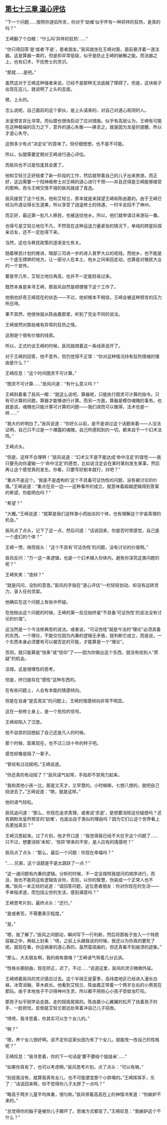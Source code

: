 ## [第七十三章 道心评估](https://www.xxbiquge.com/11_11207/9241677.html)


  “下一个问题……按照你道侣所言，你对于‘劫难’似乎怀有一种异样的狂热，是真的吗？”

  王崎翻了个白眼：“什么叫‘异样的狂热’……”

  “你只用回答‘是’或者‘不是’，患者朋友。”辰风就坐在王崎对面，面前悬浮着一道法器。这是算器一类的，但是却非常低级，似乎是防止王崎的破解之能。而法器之上，也有幻术，干扰修士的灵识。

  “那就……是吧。”

  虽然这对于王崎这种强者来说，已经不是那种无法逾越了障碍了。但是，这块板子出现在这儿，就说明了上头的态度。

  嗯，上头的。

  怎么说呢，自己面前的这个家伙，是上头请来的，对自己对道心观测的人。

  龙皇预言非比寻常。而仙盟也很快启动了应对措施。似乎有高层认为，王崎有可能在这种极端的压力之下，意外的道心失衡——换言之，就是因为龙皇的提醒，所以才道心失守。

  这倒多少有点“决定论”的意味了。但仔细想想，也不是不可能。

  所以，仙盟需要定期对王崎进行道心评估。

  而辰风也不过是恰逢其会罢了。

  他和艾轻兰正好结束了新一阶段的工作，然后就带着自己的儿子出来旅游。而正好，这边需要一个阳神阁修士对王崎的道心进行干预——并且还得是王崎能够接受的那种。而与王崎交情不错的辰风就成了首选。

  辰风接受了这个任务。他和艾轻兰，原本就是来探望王崎和陈由嘉的。由于王崎已经沿外道证得长生道果，所以享受了逍遥修士的待遇，一时半会回不了神州。

  而正好，最近第一批凡人移民，也被送往他乡。所以，他们就申请过来游玩一番。

  也得亏是艾轻兰地位不凡，不然现在这种运送力量紧张的情况下，单纯的跨星际探亲访友，还不一定批得下来。

  当然，这也与移民政策的逐渐变化有关。

  随着移民计划的推进，暗部三司进一步的进入普罗大众的视线。而他乡，也不能是一个虚无缥缈的地方。让一部分人在本土、他乡之间来回走动，也算是对殖民大业的一个宣传。

  要是早几年，艾轻兰地位再高，也并不一定能轻易过来。

  既然本身是来寻王崎，那辰风自然是顺便接下这个工作了。

  他倒也好奇王崎现在的状态——不过，他却根本不相信，王崎会被这种预言的压力所压垮。

  果不其然，他很快就从陈由嘉那里，听到了完全不同的说法。

  王崎居然对那劫难有异常的狂热之情。

  这倒是个很有价值的线索。

  所以，正式约谈王崎的时候，辰风就顺着这一条线索说开了。

  对于王崎的回答，他不意外，但仍觉得不正常：“你对这种情况持有狂热情绪的理由是什么？”

  王崎叹息：“这个时间图灵不可计算。”

  “图灵不可计算……”辰风问道：“有什么意义吗？”

  王崎斜着看了辰风一眼：“就这么说吧，算器呢，只能执行图灵可计算的指令。只有可计算的问题，算器才能够进行计算。而另一方面，算器是模仿魂魄的事务。也就是说，魂魄也只能计算可计算的问题——我们进而可以推得，法术也是一样……”

  “我大约听明白了。”辰风说道：“你好久以前，是不是讲过这个话题来着——人没法证明，自己只不过是一个裸露的魂魄，自己所感知到的一切，都来自于一个幻术法阵。”

  王崎点头。

  “但是，这样不合理啊！”辰风说道：“幻术又不是不能达成‘命中注定’的错觉——我只要先向你灌输一个‘命中注定’的感觉，比如说注定会在某时某刻发生某事，然后再让这个感觉真的发生。你看，只要写好剧本就行，对吧？”

  “重点不是这个。‘我是不是虚构的’这个不具备可证伪性的问题，没有被讨论的价值。”王崎说道：“重点在另一边——这种事件的成立，就意味着超越逻辑得到答案的希望。你能明白吗？”

  “希望？”

  “大概。”王崎说道：“就算是我们这样渺小而拙劣的个体，也有理解这个宇宙真理的机会。”

  辰风点了点头，记下了这一点，然后问道：“话说回来，你是否时常感觉，自己是一个虚幻的个体？”

  王崎一愣，继而摇头：“这个不具有‘可证伪性’的问题，没有讨论的价值啊。”

  辰风反问：“万一这一条逻辑，也是一个幻术植入你体内，避免你深究这类问题的呢？”

  王崎失笑：“诡辩？”

  “就是问问，没别的意思。”辰风的手指在“道心评估”一栏轻轻划动，却没有运转灵力，录入任何灵犀。

  他确实在这个问题上有些许怀疑。

  在他抛出这个问题的时候，王崎的第一反应始终是“不具备‘可证伪性’的说法没有讨论的价值”。

  这当然是一个今法修典型的说法。或者说，“可证伪性”就是今法的“理论”必须具备的东西。一个理论，不能仅仅因为内秉的逻辑无矛盾，就判断它成立，而是说，一个东西本身必须要有可以被否定的可能，才能算是一个“理论”。

  否则，就只能算是“信条”或“信仰”了——因为你做出这个东西，就没有给别人“质疑”的机会。

  没错，这是很理性的思考。

  但是，终归是存在“感性”这种东西的。

  在有些问题上，人会有本能的情感倾向。

  但是在自身“是否真实”的问题上，王崎的情感倾向非常不明显。

  这在一些修士身上，是一个危险的信号。

  王崎却陷入了沉思。

  他不自禁的回想起了自己还是凡人的时候。

  那个时候，距离现在，也不过三四十年的样子吧。

  感觉却像是隔了一辈子。

  “曾经有过动摇吧。”王崎说道。

  “你还真的有动摇了？”辰风语气如常，手指却不禁用力起来。

  “我和其他小孩一比，那是又天才，又早慧的。小时候嘛，七想八想的，就吧自己绕进去了。”王崎说道：“嗯，就是这样。”

  他的语气轻松。

  辰风追问道：“那么，你现在追求真理，或者说‘求道’，是想要消除这份疑惑吗？还有期盼龙皇所预言的‘劫难’，也是出自于类似的理由吗？因为它们让这个世界看上去更加真实？”

  王崎沉思起来。过了片刻，他才开口道：“我觉得我已经不大在乎这个问题了……只不过，想要消除‘未知’、‘惊异’带来的不安，是人应有的情感吧？”

  辰风点了点头：“那么，最后一个问题：你现在幸福吗？”

  “……兄弟，这个话题是不是太跳跃了一点？”

  “这一通问题有内秉的逻辑。分析的时候，不一定会按照我提问的顺序进行。而且，我也不能将这些逻辑告诉你，否则，以你的智慧，伪装成一个正常人也不难。”辰风一本正经的说道：“请回答问题，这位患者朋友：你对你现在的生活——不单指求道，而包括尘世的生活，感到满意吗？”

  王崎思考片刻，最终点头：“还行。”

  “是或者否。不需要表示程度。”

  “是。”

  “嗯，我了解了。”辰风之间颤动，瞬间写下一行判断，然后将那板子放入一个特质容器之中，再贴上封条：“啧，之前上头跟我说的时候，我还以为你真的要死了呢。就现在看，你这祸害的道心真的，虽然蛮扭曲的，但还真看不到崩溃的迹象。”

  “那么，大夫朋友啊，我的病有救咯？”王崎语气带着几分讥讽。

  “性格长期扭曲，现在矫正，迟了。不过……”说道这里，辰风的灵识微微外延。

  王崎顺着辰风的灵识感应过去。这个半球正是夏季，高纬度地区已经进入漫长白昼。冰雪消融、草木疯长。他看到艾轻兰、陈由嘉正带着一个两岁左右的小男孩在那玩。由于本地虫子不识得神州生灵，所以都不用担心小孩子受蚊虫叮咬。

  那孩子似乎刚学会走路，走的摇摇晃晃的。陈由嘉小心翼翼的松开了扶着孩子的手，一脸担忧。反倒是艾轻兰那远处笑着冲自己儿子招收。

  “啧啧，我寻思着，你其实可以生个女儿的。”

  “啊？”

  “嗯，养个女儿很好啊。说不定你这家伙因为有了个女儿，就能改一改自己的性格呢？”

  王崎叹息：“我寻思着，你的下一句话是‘要不要结个娃娃亲’……”

  “如果你真有了，也可以考虑啊。”辰风思考片刻，点了点头：“可以有嘛。”

  “别说我没有，就算我真有女儿，也不可能便宜那个小胖墩的。”王崎挥挥手，乐了：“话说回来啊，你不觉得你儿子太胖了一点吗？”

  “略高于两岁儿童平均体重，很匀称。”辰风带着高高在上的神情冷笑道：“你嫉妒不来的。”

  “总觉得你的脑子是被你儿子踢坏了。思维方式都变了。”王崎叹息：“我嫉妒这个干什么？”
